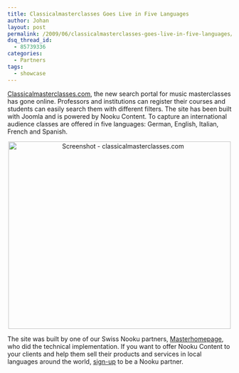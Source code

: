 ```yaml
---
title: Classicalmasterclasses Goes Live in Five Languages
author: Johan
layout: post
permalink: /2009/06/classicalmasterclasses-goes-live-in-five-languages/
dsq_thread_id:
  - 85739336
categories:
  - Partners
tags:
  - showcase
---
```

[Classicalmasterclasses.com][1], the new search portal for music masterclasses has gone online. Professors and institutions can register their courses and students can easily search them with different filters. The site has been built with Joomla and is powered by Nooku Content. To capture an international audience classes are offered in five languages: German, English, Italian, French and Spanish.

<div style="text-align: center;">
  <a class="image" title="Screenshot - classicalmasterclasses.com" href="http://www.classicalmasterclasses.com"><img src="http://farm4.static.flickr.com/3338/3610743608_f26ce4e6ef_d.jpg" alt="Screenshot - classicalmasterclasses.com" width="500" height="422" /></a>
</div>

<!--more-->

The site was built by one of our Swiss Nooku partners, [Masterhomepage][2], who did the technical implementation. If you want to offer Nooku Content to your clients and help them sell their products and services in local languages around the world, [sign-up][3] to be a Nooku partner.

 [1]: http://www.classicalmasterclasses.com
 [2]: http://www.masterhomepage.ch
 [3]: ../en/partners/become.html